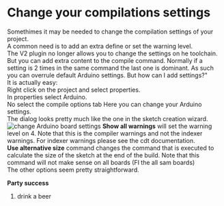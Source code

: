 Change your compilations settings
===

Somethimes it may be needed to change the compilation settings of your project.  
A common need is to add an extra define or set the warning level.  
The V2 plugin no longer allows you to change the settings on he toolchain. But you can add extra content to the compile command. Normally if a setting is 2 times in the same command the last one is dominant. As such you can overrule default Arduino settings.
But how can I add settings?"  
It is actually easy:  
Right click on the project and select properties.    
In properties select Arduino.  
No select the compile options tab
Here you can change your Arduino settings.  
The dialog looks pretty much like the one in the sketch creation wizard.  
![change Arduino board settings](http://eclipse.baeyens.it/img/compile_settings.png) 
**Show all warnings** will set the warning level on 4. Note that this is the compiler warnings and not the indexer warnings. For indexer warnings please see the cdt documentation.  
**Use alternative size** command changes the command that is executed to calculate the size of the sketch at the end of the build. Note that this command will not make sense on all boards (FI the all sam boards)  
The other options seem pretty straightforward.  

 **Party success**
 
 1. drink a beer
